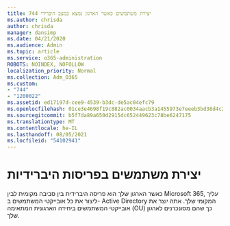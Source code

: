 ```yaml
---
title: 744 יצירת משתמשים כאשר הארגון נמצא במצב היברידי
ms.author: chrisda
author: chrisda
manager: dansimp
ms.date: 04/21/2020
ms.audience: Admin
ms.topic: article
ms.service: o365-administration
ROBOTS: NOINDEX, NOFOLLOW
localization_priority: Normal
ms.collection: Adm_O365
ms.custom:
- "744"
- "1200022"
ms.assetid: ed17197d-cee9-4539-b3dc-de5ac04efc79
ms.openlocfilehash: 01ce3e4698f19c882ac0034aacb3a1455973e7eeeb3bd38d4c28a0070d739405
ms.sourcegitcommit: b5f7da89a650d2915dc652449623c78be6247175
ms.translationtype: MT
ms.contentlocale: he-IL
ms.lasthandoff: 08/05/2021
ms.locfileid: "54102941"
---
```

# <a name="create-users-in-hybrid-deployments"></a>יצירת משתמשים בפריסות היברידיות

כאשר הארגון שלך הוא פריסה היברידית בין סביבה מקומית לבין Microsoft 365, עליך ליצור את כל אובייקטי המשתמשים ב- Active Directory המקומי שלך. אתה יוצר את אובייקטי המשתמשים ביחידה הארגונית המתאימה (OU) כך שהם מסונכרנים לארגון שלך.
